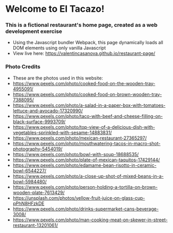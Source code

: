 # Welcome to El Tacazo!
### This is a fictional restaurant's home page, created as a web development exercise
* Using the Javascript bundler Webpack, this page dynamically loads all DOM elements using only vanilla Javascript
* View live here: https://valentincasanova.github.io/restaurant-page/

### Photo Credits
* These are the photos used in this website:
*  https://www.pexels.com/photo/cooked-food-on-the-wooden-tray-4955091/
*  https://www.pexels.com/photo/cooked-food-on-brown-wooden-tray-7388095/
*  https://www.pexels.com/photo/a-salad-in-a-paper-box-with-tomatoes-lettuce-and-avocado-17320990/
*  https://www.pexels.com/photo/taco-with-beef-and-cheese-filling-on-black-surface-9993709/
*  https://www.pexels.com/photo/top-view-of-a-delicious-dish-with-vegetables-sprinkled-with-sesame-14883831/
*  https://www.pexels.com/photo/mexican-restaurant-27365297/
*  https://www.pexels.com/photo/mouthwatering-tacos-in-macro-shot-photography-5454019/
*  https://www.pexels.com/photo/bowl-with-soup-18688535/
*  https://www.pexels.com/photo/plate-of-mexican-taquitos-17429144/
*  https://www.pexels.com/photo/edamame-bean-risotto-in-ceramic-bowl-6544227/
*  https://www.pexels.com/photo/a-close-up-shot-of-mixed-beans-in-a-bowl-5984480/
*  https://www.pexels.com/photo/person-holding-a-tortilla-on-brown-wooden-plate-7613429/
*  https://unsplash.com/photos/yellow-fruit-juice-on-glass-cup-pPhN8HFzkDE
*  https://www.pexels.com/photo/drinks-supermarket-cans-beverage-3008/
*  https://www.pexels.com/photo/man-cooking-meat-on-skewer-in-street-restaurant-13201061/
